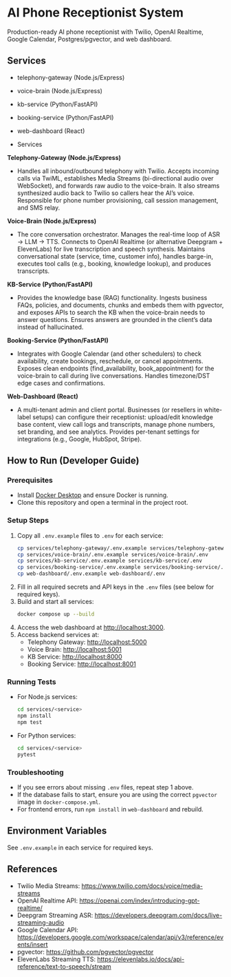 # AI Phone Receptionist System

Production-ready AI phone receptionist with Twilio, OpenAI Realtime, Google Calendar, Postgres/pgvector, and web dashboard. 

## Services
- telephony-gateway (Node.js/Express)
- voice-brain (Node.js/Express)
- kb-service (Python/FastAPI)
- booking-service (Python/FastAPI)
- web-dashboard (React)

- Services

**Telephony-Gateway (Node.js/Express)**
-	Handles all inbound/outbound telephony with Twilio. Accepts incoming calls via TwiML, establishes Media Streams (bi-directional audio over WebSocket), and forwards raw audio to the voice-brain. It also streams synthesized audio back to Twilio so callers hear the AI’s voice. Responsible for phone number provisioning, call session management, and SMS relay.

**Voice-Brain (Node.js/Express)**
-	The core conversation orchestrator. Manages the real-time loop of ASR → LLM → TTS. Connects to OpenAI Realtime (or alternative Deepgram + ElevenLabs) for live transcription and speech synthesis. Maintains conversational state (service, time, customer info), handles barge-in, executes tool calls (e.g., booking, knowledge lookup), and produces transcripts.

**KB-Service (Python/FastAPI)**
-	Provides the knowledge base (RAG) functionality. Ingests business FAQs, policies, and documents, chunks and embeds them with pgvector, and exposes APIs to search the KB when the voice-brain needs to answer questions. Ensures answers are grounded in the client’s data instead of hallucinated.

**Booking-Service (Python/FastAPI)**
-	Integrates with Google Calendar (and other schedulers) to check availability, create bookings, reschedule, or cancel appointments. Exposes clean endpoints (find_availability, book_appointment) for the voice-brain to call during live conversations. Handles timezone/DST edge cases and confirmations.

**Web-Dashboard (React)**
-	A multi-tenant admin and client portal. Businesses (or resellers in white-label setups) can configure their receptionist: upload/edit knowledge base content, view call logs and transcripts, manage phone numbers, set branding, and see analytics. Provides per-tenant settings for integrations (e.g., Google, HubSpot, Stripe).
## How to Run (Developer Guide)

### Prerequisites
- Install [Docker Desktop](https://www.docker.com/products/docker-desktop) and ensure Docker is running.
- Clone this repository and open a terminal in the project root.

### Setup Steps
1. Copy all `.env.example` files to `.env` for each service:
	```sh
	cp services/telephony-gateway/.env.example services/telephony-gateway/.env
	cp services/voice-brain/.env.example services/voice-brain/.env
	cp services/kb-service/.env.example services/kb-service/.env
	cp services/booking-service/.env.example services/booking-service/.env
	cp web-dashboard/.env.example web-dashboard/.env
	```
2. Fill in all required secrets and API keys in the `.env` files (see below for required keys).
3. Build and start all services:
	```sh
	docker compose up --build
	```
4. Access the web dashboard at [http://localhost:3000](http://localhost:3000).
5. Access backend services at:
	- Telephony Gateway: [http://localhost:5000](http://localhost:5000)
	- Voice Brain: [http://localhost:5001](http://localhost:5001)
	- KB Service: [http://localhost:8000](http://localhost:8000)
	- Booking Service: [http://localhost:8001](http://localhost:8001)

### Running Tests
- For Node.js services:
  ```sh
  cd services/<service>
  npm install
  npm test
  ```
- For Python services:
  ```sh
  cd services/<service>
  pytest
  ```

### Troubleshooting
- If you see errors about missing `.env` files, repeat step 1 above.
- If the database fails to start, ensure you are using the correct `pgvector` image in `docker-compose.yml`.
- For frontend errors, run `npm install` in `web-dashboard` and rebuild.

## Environment Variables
See `.env.example` in each service for required keys.

## References
- Twilio Media Streams: https://www.twilio.com/docs/voice/media-streams
- OpenAI Realtime API: https://openai.com/index/introducing-gpt-realtime/
- Deepgram Streaming ASR: https://developers.deepgram.com/docs/live-streaming-audio
- Google Calendar API: https://developers.google.com/workspace/calendar/api/v3/reference/events/insert
- pgvector: https://github.com/pgvector/pgvector
- ElevenLabs Streaming TTS: https://elevenlabs.io/docs/api-reference/text-to-speech/stream
